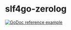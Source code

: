 # slf4go-zerolog

[![GoDoc reference example](https://img.shields.io/badge/godoc-reference-blue.svg)](https://pkg.go.dev/github.com/ngyewch/slf4go-zerolog)
